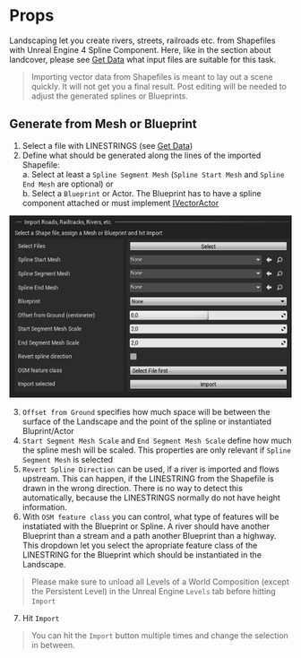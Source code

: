 # Props

Landscaping let you create rivers, streets, railroads etc. from Shapefiles with Unreal Engine 4 Spline Component. Here, like in the section about landcover, please see [Get Data](get-data.md?id=vector-data) what input files are suitable for this task.

> Importing vector data from Shapefiles is meant to lay out a scene quickly. It will not get you a final result. Post editing will be needed to adjust the generated splines or Blueprints.

## Generate from Mesh or Blueprint

1) Select a file with LINESTRINGS (see [Get Data](get-data.md?id=vector-data))
2) Define what should be generated along the lines of the imported Shapefile:  
    a. Select at least a `Spline Segment Mesh` (`Spline Start Mesh` and `Spline End Mesh` are optional) or  
    b. Select a `Blueprint` or Actor. The Blueprint has to have a spline component attached or must implement [IVectorActor](ivectoractor.md)

![Landscaping Props](_media/ue4_landscaping_shapefile_import.jpg)

3) `Offset from Ground` specifies how much space will be between the surface of the Landscape and the point of the spline or instantiated Bluprint/Actor
4) `Start Segment Mesh Scale` and `End Segment Mesh Scale` define how much the spline mesh will be scaled. This properties are only relevant if `Spline Segment Mesh` is selected
5) `Revert Spline Direction` can be used, if a river is imported and flows upstream. This can happen, if the LINESTRING from the Shapefile is drawn in the wrong direction. There is no way to detect this automatically, because the LINESTRINGS normally do not have height information.
6) With `OSM feature class` you can control, what type of features will be instatiated with the Blueprint or Spline. A river should have another Blueprint than a stream and a path another Blueprint than a highway. This dropdown let you select the apropriate feature class of the LINESTRING for the Blueprint which should be instantiated in the Landscape.

> Please make sure to unload all Levels of a World Composition (except the Persistent Level) in the Unreal Engine `Levels` tab before hitting `Import`

7) Hit `Import`

> You can hit the `Import` button multiple times and change the selection in between.
